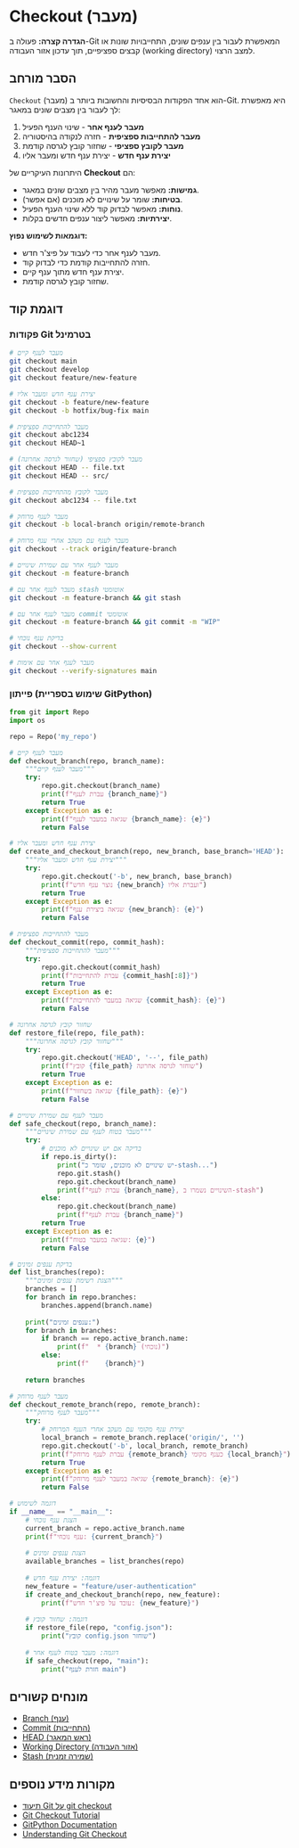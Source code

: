  # Checkout (מעבר)

**הגדרה קצרה:** פעולה ב-Git המאפשרת לעבור בין ענפים שונים, התחייבויות שונות או קבצים ספציפיים, תוך עדכון אזור העבודה (working directory) למצב הרצוי.

## הסבר מורחב

`Checkout` (מעבר) הוא אחד הפקודות הבסיסיות והחשובות ביותר ב-Git. היא מאפשרת לך לעבור בין מצבים שונים במאגר:

1. **מעבר לענף אחר** - שינוי הענף הפעיל
2. **מעבר להתחייבות ספציפית** - חזרה לנקודה בהיסטוריה
3. **מעבר לקובץ ספציפי** - שחזור קובץ לגרסה קודמת
4. **יצירת ענף חדש** - יצירת ענף חדש ומעבר אליו

היתרונות העיקריים של **Checkout** הם:
* **גמישות:** מאפשר מעבר מהיר בין מצבים שונים במאגר.
* **בטיחות:** שומר על שינויים לא מוכנים (אם אפשר).
* **נוחות:** מאפשר לבדוק קוד ללא שינוי הענף הפעיל.
* **יצירתיות:** מאפשר ליצור ענפים חדשים בקלות.

**דוגמאות לשימוש נפוץ:**
* מעבר לענף אחר כדי לעבוד על פיצ'ר חדש.
* חזרה להתחייבות קודמת כדי לבדוק קוד.
* יצירת ענף חדש מתוך ענף קיים.
* שחזור קובץ לגרסה קודמת.

## דוגמת קוד

### פקודות Git בטרמינל
```bash
# מעבר לענף קיים
git checkout main
git checkout develop
git checkout feature/new-feature

# יצירת ענף חדש ומעבר אליו
git checkout -b feature/new-feature
git checkout -b hotfix/bug-fix main

# מעבר להתחייבות ספציפית
git checkout abc1234
git checkout HEAD~1

# מעבר לקובץ ספציפי (שחזור לגרסה אחרונה)
git checkout HEAD -- file.txt
git checkout HEAD -- src/

# מעבר לקובץ מהתחייבות ספציפית
git checkout abc1234 -- file.txt

# מעבר לענף מרוחק
git checkout -b local-branch origin/remote-branch

# מעבר לענף עם מעקב אחרי ענף מרוחק
git checkout --track origin/feature-branch

# מעבר לענף אחר עם שמירת שינויים
git checkout -m feature-branch

# מעבר לענף אחר עם stash אוטומטי
git checkout -m feature-branch && git stash

# מעבר לענף אחר עם commit אוטומטי
git checkout -m feature-branch && git commit -m "WIP"

# בדיקת ענף נוכחי
git checkout --show-current

# מעבר לענף אחר עם אימות
git checkout --verify-signatures main
```

### פייתון (שימוש בספריית GitPython)
```python
from git import Repo
import os

repo = Repo('my_repo')

# מעבר לענף קיים
def checkout_branch(repo, branch_name):
    """מעבר לענף קיים"""
    try:
        repo.git.checkout(branch_name)
        print(f"עברת לענף {branch_name}")
        return True
    except Exception as e:
        print(f"שגיאה במעבר לענף {branch_name}: {e}")
        return False

# יצירת ענף חדש ומעבר אליו
def create_and_checkout_branch(repo, new_branch, base_branch='HEAD'):
    """יצירת ענף חדש ומעבר אליו"""
    try:
        repo.git.checkout('-b', new_branch, base_branch)
        print(f"נוצר ענף חדש {new_branch} ועברת אליו")
        return True
    except Exception as e:
        print(f"שגיאה ביצירת ענף {new_branch}: {e}")
        return False

# מעבר להתחייבות ספציפית
def checkout_commit(repo, commit_hash):
    """מעבר להתחייבות ספציפית"""
    try:
        repo.git.checkout(commit_hash)
        print(f"עברת להתחייבות {commit_hash[:8]}")
        return True
    except Exception as e:
        print(f"שגיאה במעבר להתחייבות {commit_hash}: {e}")
        return False

# שחזור קובץ לגרסה אחרונה
def restore_file(repo, file_path):
    """שחזור קובץ לגרסה אחרונה"""
    try:
        repo.git.checkout('HEAD', '--', file_path)
        print(f"קובץ {file_path} שוחזר לגרסה אחרונה")
        return True
    except Exception as e:
        print(f"שגיאה בשחזור {file_path}: {e}")
        return False

# מעבר לענף עם שמירת שינויים
def safe_checkout(repo, branch_name):
    """מעבר בטוח לענף עם שמירת שינויים"""
    try:
        # בדיקה אם יש שינויים לא מוכנים
        if repo.is_dirty():
            print("יש שינויים לא מוכנים, שומר כ-stash...")
            repo.git.stash()
            repo.git.checkout(branch_name)
            print(f"עברת לענף {branch_name}, השינויים נשמרו ב-stash")
        else:
            repo.git.checkout(branch_name)
            print(f"עברת לענף {branch_name}")
        return True
    except Exception as e:
        print(f"שגיאה במעבר בטוח: {e}")
        return False

# בדיקת ענפים זמינים
def list_branches(repo):
    """הצגת רשימת ענפים זמינים"""
    branches = []
    for branch in repo.branches:
        branches.append(branch.name)
    
    print("ענפים זמינים:")
    for branch in branches:
        if branch == repo.active_branch.name:
            print(f"  * {branch} (נוכחי)")
        else:
            print(f"    {branch}")
    
    return branches

# מעבר לענף מרוחק
def checkout_remote_branch(repo, remote_branch):
    """מעבר לענף מרוחק"""
    try:
        # יצירת ענף מקומי עם מעקב אחרי הענף המרוחק
        local_branch = remote_branch.replace('origin/', '')
        repo.git.checkout('-b', local_branch, remote_branch)
        print(f"עברת לענף מרוחק {remote_branch} כענף מקומי {local_branch}")
        return True
    except Exception as e:
        print(f"שגיאה במעבר לענף מרוחק {remote_branch}: {e}")
        return False

# דוגמה לשימוש
if __name__ == "__main__":
    # הצגת ענף נוכחי
    current_branch = repo.active_branch.name
    print(f"ענף נוכחי: {current_branch}")
    
    # הצגת ענפים זמינים
    available_branches = list_branches(repo)
    
    # דוגמה: יצירת ענף חדש
    new_feature = "feature/user-authentication"
    if create_and_checkout_branch(repo, new_feature):
        print(f"עובד על פיצ'ר חדש: {new_feature}")
    
    # דוגמה: שחזור קובץ
    if restore_file(repo, "config.json"):
        print("קובץ config.json שוחזר")
    
    # דוגמה: מעבר בטוח לענף אחר
    if safe_checkout(repo, "main"):
        print("חזרת לענף main")
```

## מונחים קשורים

* [Branch (ענף)](./branch.md)
* [Commit (התחייבות)](./commit.md)
* [HEAD (ראש המאגר)](./head.md)
* [Working Directory (אזור העבודה)](./working-directory.md)
* [Stash (שמירה זמנית)](./stash.md)

## מקורות מידע נוספים

* [תיעוד Git על git checkout](https://git-scm.com/docs/git-checkout)
* [Git Checkout Tutorial](https://git-scm.com/book/en/v2/Git-Branching-Basic-Branching-and-Merging)
* [GitPython Documentation](https://gitpython.readthedocs.io/en/stable/reference.html#git.cmd.Git.checkout)
* [Understanding Git Checkout](https://git-scm.com/book/en/v2/Git-Branching-Basic-Branching-and-Merging#_basic_branching)
